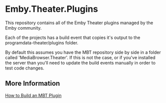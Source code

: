 Emby.Theater.Plugins
====================

This repository contains all of the Emby Theater plugins managed by the Emby community.

Each of the projects has a build event that copies it's output to the programdata-theater/plugins folder. 

By default this assumes you have the MBT repository side by side in a folder called 'MediaBrowser.Theater'. If this is not the case, or if you've installed the server than you'll need to update the build events manually in order to test code changes.


## More Information ##

[How to Build an MBT Plugin](https://github.com/MediaBrowser/MediaBrowser.Theater/wiki/Page-Development)
